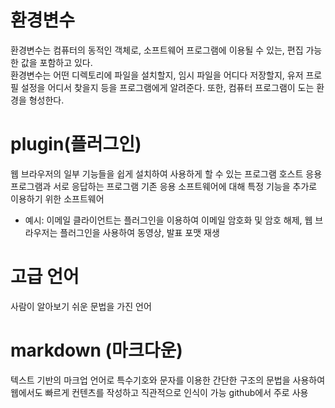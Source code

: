 # 환경변수
환경변수는 컴퓨터의 동적인 객체로, 소프트웨어 프로그램에 이용될 수 있는, 편집 가능한 값을 포함하고 있다.  
환경변수는 어떤 디렉토리에 파일을 설치할지, 임시 파일을 어디다 저장할지, 유저 프로필 설정을 어디서 찾을지 등을 프로그램에게 알려준다. 
또한, 컴퓨터 프로그램이 도는 환경을 형성한다.

# plugin(플러그인)
웹 브라우저의 일부 기능들을 쉽게 설치하여 사용하게 할 수 있는 프로그램
호스트 응용 프로그램과 서로 응답하는 프로그램
기존 응용 소프트웨어에 대해 특정 기능을 추가로 이용하기 위한 소프트웨어
- 예시: 이메일 클라이언트는 플러그인을 이용하여 이메일 암호화 및 암호 해제, 웹 브라우저는 플러그인을 사용하여 동영상, 발표 포맷 재생

# 고급 언어
사람이 알아보기 쉬운 문법을 가진 언어

# markdown (마크다운)
텍스트 기반의 마크업 언어로 특수기호와 문자를 이용한 간단한 구조의 문법을 사용하여 웹에서도 빠르게 컨텐츠를 작성하고 직관적으로 인식이 가능
github에서 주로 사용
